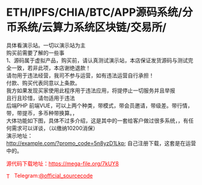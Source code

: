 # ETH/IPFS/CHIA/BTC/APP源码系统/分币系统/云算力系统区块链/交易所/

具体看演示站。一切以演示站为主<br>购买前需要了解的一些事<br>1、源码属于虚拟产品，购买前，请认真测试演示站，本店保证发货源码与测试完全一致，若非此项，本店谢绝退款！<br>请勿用于违法经营，我司不参与运营，如有违法运营自行承担！<br>付款、购买代表同意以上条款。<br>我方如果发现买家使用此程序用于违法应用，将提停止一切服务并且举报<br>且行且珍惜，请勿适用于违法<br>后端PHP 前端VUE，可以上两个种类，带模式，带会员邀请，带级差。带行情，带，带提币，多币种带换算。，<br>大体功能如下图，具体不过多介绍，这是其中的一套给客户做过很多系统，，有任何需求可以详谈，（以缴纳10200消保）<br>演示地址：<br>http://example.com/?promo_code=5n8yzD1Lkp; 自己注册下载，这套是在运营中的。<br>


<p style="color: red;">源代码下载地址：<a href="https://mega-file.org/7kUY8" style="color: red;">https://mega-file.org/7kUY8</a></p><p style="color: red;"><img src="https://cdn-icons-png.flaticon.com/512/2111/2111646.png" alt="Telegram Icon" style="width: 16px; vertical-align: middle; margin-right: 5px;">Telegram:<a href="https://t.me/official_sourcecode" style="color: red;">@official_sourcecode</a></p>